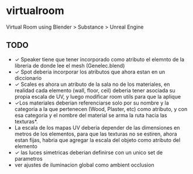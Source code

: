 # virtualroom
Virtual Room using Blender > Substance > Unreal Engine

## TODO

- &#10003; Speaker tiene que tener incorporado como atributo el elemnto de la libreria de donde lee el mesh (Genelec.blend)
- &#10003; Spot deberia incorporar los atributos que ahora estan en un diccionario
- &#10003; Scales es ahora un atributo de la sala no de los materiales, en realidad cada elemento (wall, floor, ceil) deberia tener asociada su propia escala de UV, y luego modificar room utils para que la aplique
- &#10003;Los materiales deberian referenciarse solo por su nombre y la categoria a la que pertenecen (Wood, Plaster, etc) como atributo, y con esa categoria y el nombre del material se arma la ruta hacia las texturas*. 
- La escala de los mapas UV deberia depender de las dimensiones en metros de los elementos, para que las texturas no se estiren, ahora estan fijas, habria que agregar la escala del objeto como atributo del elemento
- &#10003; las luces simetricas deberian definirse con un unico set de parametros
- ver ajustes de iluminacion global como ambient occlusion
 
